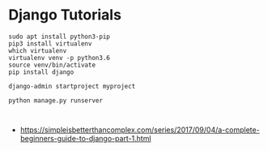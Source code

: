 # Django Tutorials  

```
sudo apt install python3-pip
pip3 install virtualenv
which virtualenv
virtualenv venv -p python3.6
source venv/bin/activate
pip install django

django-admin startproject myproject

python manage.py runserver



```

- https://simpleisbetterthancomplex.com/series/2017/09/04/a-complete-beginners-guide-to-django-part-1.html

